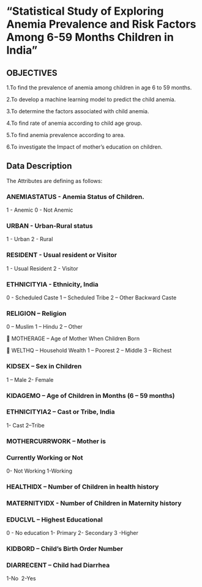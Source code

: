 # “Statistical Study of Exploring Anemia Prevalence and Risk Factors Among 6-59 Months Children in India”

## OBJECTIVES
1.To find the prevalence of anemia among children in age 6 to 59 months.

2.To develop a machine learning model to predict the child anemia.

3.To determine the factors associated with child anemia.

4.To find rate of anemia according to child age group.

5.To find anemia prevalence according to area.

6.To investigate the Impact of mother’s education on children.

## Data Description
The Attributes are defining as follows:

### ANEMIASTATUS - Anemia Status of Children.
1 - Anemic   0 - Not Anemic

### URBAN - Urban-Rural status
1 - Urban   2 - Rural

### RESIDENT - Usual resident or Visitor 
 1 - Usual Resident   2 - Visitor  
 
### ETHNICITYIA - Ethnicity, India
 0 - Scheduled Caste      1 – Scheduled Tribe     2 – Other Backward Caste
 
### RELIGION – Religion 
 0 – Muslim         1 – Hindu       2 – Other 
 
 MOTHERAGE – Age of Mother When Children Born 

 WELTHQ – Household Wealth 
1 – Poorest      2 – Middle       3 – Richest 

### KIDSEX – Sex in Children 
1 – Male    2- Female 

### KIDAGEMO – Age of Children in Months (6 – 59 months)

### ETHNICITYIA2 – Cast or Tribe, India
1- Cast   2–Tribe

### MOTHERCURRWORK – Mother is 

### Currently Working or Not
0- Not Working    1-Working

### HEALTHIDX – Number of Children in health history

### MATERNITYIDX - Number of Children in Maternity history

### EDUCLVL – Highest Educational
0 - No education    1- Primary     2- Secondary      3 -Higher 

### KIDBORD – Child’s Birth Order Number

### DIARRECENT – Child had Diarrhea
1-No     2-Yes
